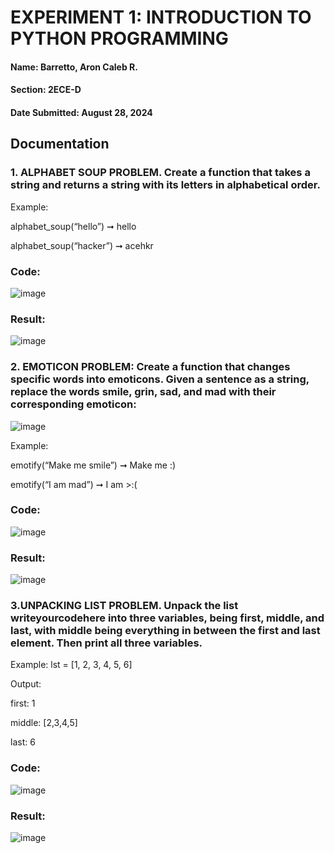 # EXPERIMENT 1: INTRODUCTION TO PYTHON PROGRAMMING

#### Name: Barretto, Aron Caleb R.
#### Section: 2ECE-D
#### Date Submitted: August 28, 2024

## Documentation

### 1. ALPHABET SOUP PROBLEM. Create a function that takes a string and returns a string with its letters in alphabetical order.
Example: 

alphabet_soup(“hello”) ➞ hello

alphabet_soup(“hacker”) ➞ acehkr

### Code:
![image](https://github.com/user-attachments/assets/b5dca1f4-8944-42ea-981a-aacd521963c2)

### Result: 
![image](https://github.com/user-attachments/assets/fb120b43-0f3d-4e61-bbb6-6190ea1c3870)

### 2. EMOTICON PROBLEM: Create a function that changes specific words into emoticons. Given a sentence as a string, replace the words smile, grin, sad, and mad with their corresponding emoticon:

![image](https://github.com/user-attachments/assets/c89ae351-a928-4288-a17d-da76abd05d99)

Example:

emotify(“Make me smile”) ➞ Make me :)

emotify(“I am mad”) ➞ I am >:(

### Code:
![image](https://github.com/user-attachments/assets/d79012dc-5185-480e-be8e-8313a942b88c)

### Result:
![image](https://github.com/user-attachments/assets/8fcde35d-e3ca-44f7-bb31-8d82dfd25577)

### 3.UNPACKING LIST PROBLEM. Unpack the list writeyourcodehere into three variables, being first, middle, and last, with middle being everything in between the first and last element. Then print all three variables.

Example: lst = [1, 2, 3, 4, 5, 6]

Output: 

first: 1 

middle: [2,3,4,5] 

last: 6

### Code: 
![image](https://github.com/user-attachments/assets/52142c07-78c3-4afc-b5ed-5c06da6007a7)

### Result:
![image](https://github.com/user-attachments/assets/74edb953-0b17-491d-b037-44e8bc99dc0d)





